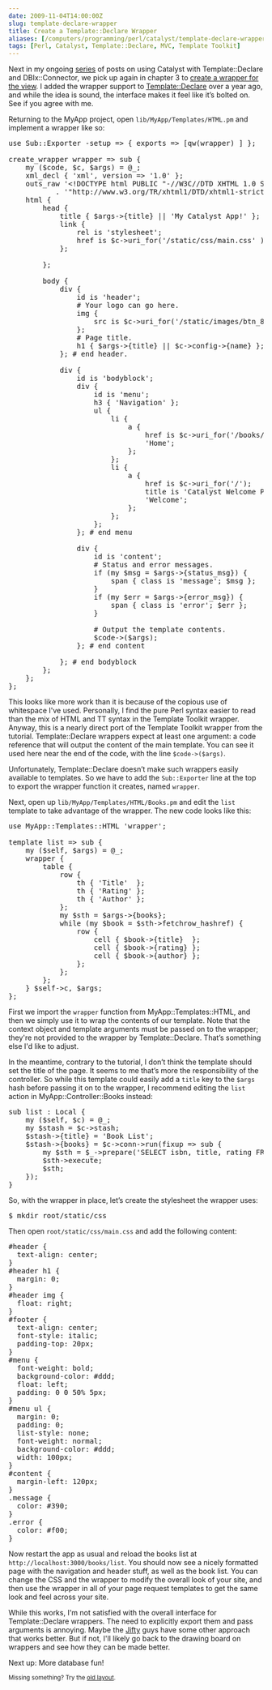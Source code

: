 ```yaml
--- 
date: 2009-11-04T14:00:00Z
slug: template-declare-wrapper
title: Create a Template::Declare Wrapper
aliases: [/computers/programming/perl/catalyst/template-declare-wrapper.html]
tags: [Perl, Catalyst, Template::Declare, MVC, Template Toolkit]
---
```


<p>Next in my ongoing <a href="/computers/programming/perl/catalyst%20title=" title="Just a Theory: âCatalystâ">series</a> of posts on using Catalyst with Template::Declare and DBIx::Connector, we pick up again in chapter 3 to <a href="http://search.cpan.org/perldoc?Catalyst::Manual::Tutorial::03_MoreCatalystBasics#CREATE_A_WRAPPER_FOR_THE_VIEW" title="Catalyst Tutorial - Chapter 3: More Catalyst Application Development Basics">create a wrapper for the view</a>. I added the wrapper support to <a href="http://search.cpan.org/perldoc?Template::Declare" title="Template::Declare on CPAN">Template::Declare</a> over a year ago, and while the idea is sound, the interface makes it feel like it’s bolted on. See if you agree with me.</p>

<p>Returning to the MyApp project, open <code>lib/MyApp/Templates/HTML.pm</code> and implement a wrapper like so:</p>

<pre>
use Sub::Exporter -setup => { exports => [qw(wrapper) ] };

create_wrapper wrapper => sub {
    my ($code, $c, $args) = @_;
    xml_decl { &#x27;xml&#x27;, version =&gt; &#x27;1.0&#x27; };
    outs_raw &#x27;&lt;!DOCTYPE html PUBLIC &quot;-//W3C//DTD XHTML 1.0 Strict//EN&quot; &#x27;
           . &#x27;&quot;http://www.w3.org/TR/xhtml1/DTD/xhtml1-strict.dtd&quot;&gt;&#x27;;
    html {
        head {
            title { $args-&gt;{title} || &#x27;My Catalyst App!&#x27; };
            link {
                rel is &#x27;stylesheet&#x27;;
                href is $c-&gt;uri_for(&#x27;/static/css/main.css&#x27; );
            };

        };

        body {
            div {
                id is &#x27;header&#x27;;
                # Your logo can go here.
                img {
                    src is $c-&gt;uri_for(&#x27;/static/images/btn_88x31_powered.png&#x27;);
                };
                # Page title.
                h1 { $args-&gt;{title} || $c-&gt;config-&gt;{name} };
            }; # end header.

            div {
                id is &#x27;bodyblock&#x27;;
                div {
                    id is &#x27;menu&#x27;;
                    h3 { &#x27;Navigation&#x27; };
                    ul {
                        li {
                            a {
                                href is $c-&gt;uri_for(&#x27;/books/list&#x27;);
                                &#x27;Home&#x27;;
                            };
                        };
                        li {
                            a {
                                href is $c-&gt;uri_for(&#x27;/&#x27;);
                                title is &#x27;Catalyst Welcome Page&#x27;;
                                &#x27;Welcome&#x27;;
                            };
                        };
                    };
                }; # end menu

                div {
                    id is &#x27;content&#x27;;
                    # Status and error messages.
                    if (my $msg = $args-&gt;{status_msg}) {
                        span { class is &#x27;message&#x27;; $msg };
                    }
                    if (my $err = $args-&gt;{error_msg}) {
                        span { class is &#x27;error&#x27;; $err };
                    }

                    # Output the template contents.
                    $code-&gt;($args);
                }; # end content

            }; # end bodyblock
        };
    };
};
</pre>

<p>This looks like more work than it is because of the copious use of whitespace I've used. Personally, I find the pure Perl syntax easier to read than the mix of HTML and TT syntax in the Template Toolkit wrapper. Anyway, this is a nearly direct port of the Template Toolkit wrapper from the tutorial. Template::Declare wrappers expect at least one argument: a code reference that will output the content of the main template. You can see it used here near the end of the code, with the line <code>$code-&gt;($args)</code>.</p>

<p>Unfortunately, Template::Declare doesn’t make such wrappers easily available to templates. So we have to add the <code>Sub::Exporter</code> line at the top to export the wrapper function it creates, named <code>wrapper</code>.</p>

<p>Next, open up <code>lib/MyApp/Templates/HTML/Books.pm</code>  and edit the <code>list</code> template to take advantage of the wrapper. The new code looks like this:</p>

<pre>
use MyApp::Templates::HTML &#x27;wrapper&#x27;;

template list =&gt; sub {
    my ($self, $args) = @_;
    wrapper {
        table {
            row {
                th { &#x27;Title&#x27;  };
                th { &#x27;Rating&#x27; };
                th { &#x27;Author&#x27; };
            };
            my $sth = $args-&gt;{books};
            while (my $book = $sth-&gt;fetchrow_hashref) {
                row {
                    cell { $book-&gt;{title}  };
                    cell { $book-&gt;{rating} };
                    cell { $book-&gt;{author} };
                };
            };
        };
    } $self-&gt;c, $args;
};
</pre>


<p>First we import the <code>wrapper</code> function from MyApp::Templates::HTML, and then we simply use it to wrap the contents of our template. Note that the context object and template arguments must be passed on to the wrapper; they're not provided to the wrapper by Template::Declare. That’s something else I'd like to adjust.</p>

<p>In the meantime, contrary to the tutorial, I don’t think the template should set the title of the page. It seems to me that’s more the responsibility of the controller. So while this template could easily add a <code>title</code> key to the <code>$args</code> hash before passing it on to the wrapper, I recommend editing the <code>list</code> action in MyApp::Controller::Books instead:</p>

<pre>
sub list : Local {
    my ($self, $c) = @_;
    my $stash = $c-&gt;stash;
    $stash-&gt;{title} = &#x27;Book List&#x27;;
    $stash-&gt;{books} = $c-&gt;conn-&gt;run(fixup =&gt; sub {
        my $sth = $_-&gt;prepare(&#x27;SELECT isbn, title, rating FROM books&#x27;);
        $sth-&gt;execute;
        $sth;
    });
}
</pre>

<p>So, with the wrapper in place, let’s create the stylesheet the wrapper uses:</p>

<pre>
$ mkdir root/static/css
</pre>

<p>Then open <code>root/static/css/main.css</code> and add the following content:</p>

<pre>
#header {
  text-align: center;
}
#header h1 {
  margin: 0;
}
#header img {
  float: right;
}
#footer {
  text-align: center;
  font-style: italic;
  padding-top: 20px;
}
#menu {
  font-weight: bold;
  background-color: #ddd;
  float: left;
  padding: 0 0 50% 5px;
}
#menu ul {
  margin: 0;
  padding: 0;
  list-style: none;
  font-weight: normal;
  background-color: #ddd;
  width: 100px;
}
#content {
  margin-left: 120px;
}
.message {
  color: #390;
}
.error {
  color: #f00;
}
</pre>

<p>Now restart the app as usual and reload the books list at <code>http://localhost:3000/books/list</code>. You should now see a nicely formatted page with the navigation and header stuff, as well as the book list. You can  change the CSS and the wrapper to modify the overall look of your site, and then use the wrapper in all of your page request templates to get the same look and feel across your site.</p>

<p>While this works, I'm not satisfied with the overall interface for Template::Declare wrappers. The need to explicitly export them and pass arguments is annoying. Maybe the <a href="http://jifty.org/">Jifty</a> guys have some other approach that works better. But if not, I'll likely go back to the drawing board on wrappers and see how they can be made better.</p>

<p>Next up: More database fun!</p>

<p class="past"><small>Missing something? Try the <a rel="nofollow" href="http://past.justatheory.com/computers/programming/perl/catalyst/template-declare-wrapper.html">old layout</a>.</small></p>


